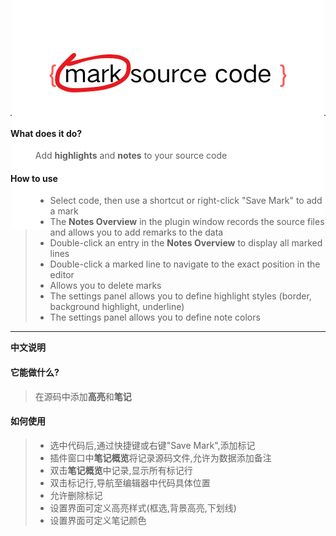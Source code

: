 <div  align="center">
    <i>Add highlights and notes to your source code in IntelliJ IDEA</i>
    <div style="margin-top: -200px; margin-bottom: -200px;">
    <img alt="Mark Source Code" height="500" src="src/main/resources/META-INF/logo.png" title="logo" width="500"/>
    </div>
</div>

---


<!-- Plugin description -->

#### What does it do?
> Add **highlights** and **notes** to your source code

#### How to use
> - Select code, then use a shortcut or right-click "Save Mark" to add a mark
> - The **Notes Overview** in the plugin window records the source files and allows you to add remarks to the data
> - Double-click an entry in the **Notes Overview** to display all marked lines
> - Double-click a marked line to navigate to the exact position in the editor
> - Allows you to delete marks
> - The settings panel allows you to define highlight styles (border, background highlight, underline)
> - The settings panel allows you to define note colors

---
**中文说明**
#### 它能做什么?
> 在源码中添加**高亮**和**笔记**

#### 如何使用
> - 选中代码后,通过快捷键或右键"Save Mark",添加标记
> - 插件窗口中**笔记概览**将记录源码文件,允许为数据添加备注
> - 双击**笔记概览**中记录,显示所有标记行
> - 双击标记行,导航至编辑器中代码具体位置
> - 允许删除标记
> - 设置界面可定义高亮样式(框选,背景高亮,下划线)
> - 设置界面可定义笔记颜色


<!-- Plugin description end -->






